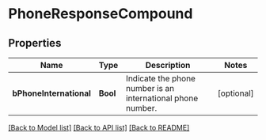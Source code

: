 # PhoneResponseCompound

## Properties
Name | Type | Description | Notes
------------ | ------------- | ------------- | -------------
**bPhoneInternational** | **Bool** | Indicate the phone number is an international phone number. | [optional] 

[[Back to Model list]](../README.md#documentation-for-models) [[Back to API list]](../README.md#documentation-for-api-endpoints) [[Back to README]](../README.md)


